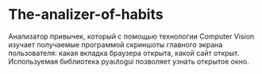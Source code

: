 # The-analizer-of-habits
Анализатор привычек, который с помощью технологии Computer Vision изучает получаемые программой скриншоты главного экрана пользователя: какая вкладка браузера открыта, какой сайт открыт. Используемая библиотека pyautogui позволяет узнать открытое окно. 
